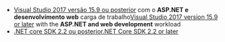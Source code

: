 * <span data-ttu-id="780f4-101">[Visual Studio 2017 versão 15.9 ou posterior](https://visualstudio.microsoft.com/downloads/) com o **ASP.NET e desenvolvimento web** carga de trabalho</span><span class="sxs-lookup"><span data-stu-id="780f4-101">[Visual Studio 2017 version 15.9 or later](https://visualstudio.microsoft.com/downloads/) with the **ASP.NET and web development** workload</span></span>
* [<span data-ttu-id="780f4-102">.NET core SDK 2.2 ou posterior</span><span class="sxs-lookup"><span data-stu-id="780f4-102">.NET Core SDK 2.2 or later</span></span>](https://www.microsoft.com/net/download/all)
